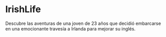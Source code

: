 # IrishLife
Descubre las aventuras de una joven de 23 años que decidió embarcarse en una emocionante travesía a Irlanda para mejorar su inglés.
